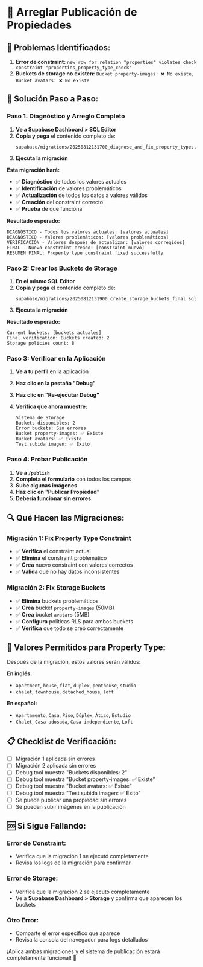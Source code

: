 # 🔧 Arreglar Publicación de Propiedades

## 🚨 **Problemas Identificados:**

1. **Error de constraint:** `new row for relation "properties" violates check constraint "properties_property_type_check"`
2. **Buckets de storage no existen:** `Bucket property-images: ❌ No existe`, `Bucket avatars: ❌ No existe`

## 🚀 **Solución Paso a Paso:**

### **Paso 1: Diagnóstico y Arreglo Completo**

1. **Ve a Supabase Dashboard > SQL Editor**
2. **Copia y pega** el contenido completo de:
   ```
   supabase/migrations/20250812131700_diagnose_and_fix_property_types.sql
   ```
3. **Ejecuta la migración**

**Esta migración hará:**
- ✅ **Diagnóstico** de todos los valores actuales
- ✅ **Identificación** de valores problemáticos
- ✅ **Actualización** de todos los datos a valores válidos
- ✅ **Creación** del constraint correcto
- ✅ **Prueba** de que funciona

**Resultado esperado:**
```
DIAGNÓSTICO - Todos los valores actuales: [valores actuales]
DIAGNÓSTICO - Valores problemáticos: [valores problemáticos]
VERIFICACIÓN - Valores después de actualizar: [valores corregidos]
FINAL - Nuevo constraint creado: [constraint nuevo]
RESUMEN FINAL: Property type constraint fixed successfully
```

### **Paso 2: Crear los Buckets de Storage**

1. **En el mismo SQL Editor**
2. **Copia y pega** el contenido completo de:
   ```
   supabase/migrations/20250812131900_create_storage_buckets_final.sql
   ```
3. **Ejecuta la migración**

**Resultado esperado:**
```
Current buckets: [buckets actuales]
Final verification: Buckets created: 2
Storage policies count: 8
```

### **Paso 3: Verificar en la Aplicación**

1. **Ve a tu perfil** en la aplicación
2. **Haz clic en la pestaña "Debug"**
3. **Haz clic en "Re-ejecutar Debug"**
4. **Verifica que ahora muestre:**

   ```
   Sistema de Storage
   Buckets disponibles: 2
   Error buckets: Sin errores
   Bucket property-images: ✅ Existe
   Bucket avatars: ✅ Existe
   Test subida imagen: ✅ Éxito
   ```

### **Paso 4: Probar Publicación**

1. **Ve a `/publish`**
2. **Completa el formulario** con todos los campos
3. **Sube algunas imágenes**
4. **Haz clic en "Publicar Propiedad"**
5. **Debería funcionar sin errores**

## 🔍 **Qué Hacen las Migraciones:**

### **Migración 1: Fix Property Type Constraint**
- ✅ **Verifica** el constraint actual
- ✅ **Elimina** el constraint problemático
- ✅ **Crea** nuevo constraint con valores correctos
- ✅ **Valida** que no hay datos inconsistentes

### **Migración 2: Fix Storage Buckets**
- ✅ **Elimina** buckets problemáticos
- ✅ **Crea** bucket `property-images` (50MB)
- ✅ **Crea** bucket `avatars` (5MB)
- ✅ **Configura** políticas RLS para ambos buckets
- ✅ **Verifica** que todo se creó correctamente

## 🎯 **Valores Permitidos para Property Type:**

Después de la migración, estos valores serán válidos:

**En inglés:**
- `apartment`, `house`, `flat`, `duplex`, `penthouse`, `studio`
- `chalet`, `townhouse`, `detached_house`, `loft`

**En español:**
- `Apartamento`, `Casa`, `Piso`, `Dúplex`, `Ático`, `Estudio`
- `Chalet`, `Casa adosada`, `Casa independiente`, `Loft`

## 📋 **Checklist de Verificación:**

- [ ] Migración 1 aplicada sin errores
- [ ] Migración 2 aplicada sin errores
- [ ] Debug tool muestra "Buckets disponibles: 2"
- [ ] Debug tool muestra "Bucket property-images: ✅ Existe"
- [ ] Debug tool muestra "Bucket avatars: ✅ Existe"
- [ ] Debug tool muestra "Test subida imagen: ✅ Éxito"
- [ ] Se puede publicar una propiedad sin errores
- [ ] Se pueden subir imágenes en la publicación

## 🆘 **Si Sigue Fallando:**

### **Error de Constraint:**
- Verifica que la migración 1 se ejecutó completamente
- Revisa los logs de la migración para confirmar

### **Error de Storage:**
- Verifica que la migración 2 se ejecutó completamente
- Ve a **Supabase Dashboard > Storage** y confirma que aparecen los buckets

### **Otro Error:**
- Comparte el error específico que aparece
- Revisa la consola del navegador para logs detallados

¡Aplica ambas migraciones y el sistema de publicación estará completamente funcional! 🚀

